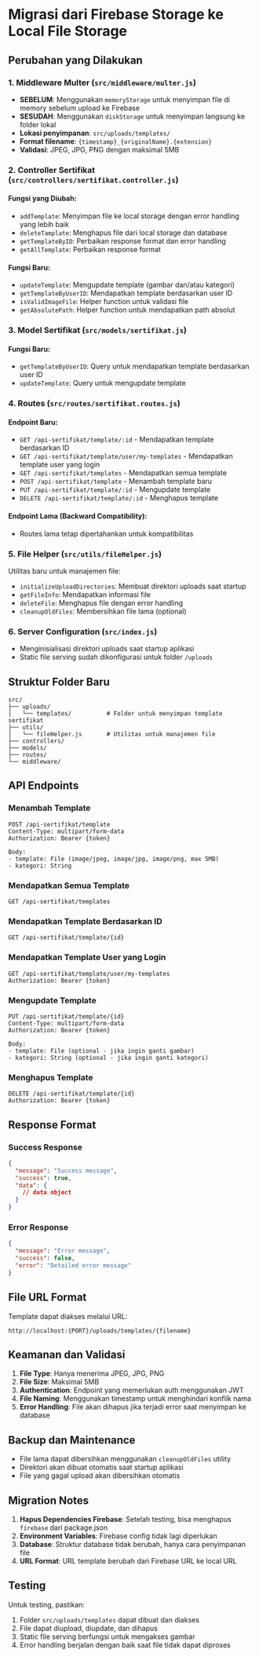 # Migrasi dari Firebase Storage ke Local File Storage

## Perubahan yang Dilakukan

### 1. Middleware Multer (`src/middleware/multer.js`)
- **SEBELUM**: Menggunakan `memoryStorage` untuk menyimpan file di memory sebelum upload ke Firebase
- **SESUDAH**: Menggunakan `diskStorage` untuk menyimpan langsung ke folder lokal
- **Lokasi penyimpanan**: `src/uploads/templates/`
- **Format filename**: `{timestamp}_{originalName}.{extension}`
- **Validasi**: JPEG, JPG, PNG dengan maksimal 5MB

### 2. Controller Sertifikat (`src/controllers/sertifikat.controller.js`)
#### Fungsi yang Diubah:
- `addTemplate`: Menyimpan file ke local storage dengan error handling yang lebih baik
- `deleteTamplate`: Menghapus file dari local storage dan database
- `getTemplateByID`: Perbaikan response format dan error handling
- `getAllTemplate`: Perbaikan response format

#### Fungsi Baru:
- `updateTemplate`: Mengupdate template (gambar dan/atau kategori)
- `getTemplateByUserID`: Mendapatkan template berdasarkan user ID
- `isValidImageFile`: Helper function untuk validasi file
- `getAbsolutePath`: Helper function untuk mendapatkan path absolut

### 3. Model Sertifikat (`src/models/sertifikat.js`)
#### Fungsi Baru:
- `getTemplateByUserID`: Query untuk mendapatkan template berdasarkan user ID
- `updateTemplate`: Query untuk mengupdate template

### 4. Routes (`src/routes/sertifikat.routes.js`)
#### Endpoint Baru:
- `GET /api-sertifikat/template/:id` - Mendapatkan template berdasarkan ID
- `GET /api-sertifikat/template/user/my-templates` - Mendapatkan template user yang login
- `GET /api-sertifikat/templates` - Mendapatkan semua template
- `POST /api-sertifikat/template` - Menambah template baru
- `PUT /api-sertifikat/template/:id` - Mengupdate template
- `DELETE /api-sertifikat/template/:id` - Menghapus template

#### Endpoint Lama (Backward Compatibility):
- Routes lama tetap dipertahankan untuk kompatibilitas

### 5. File Helper (`src/utils/fileHelper.js`)
Utilitas baru untuk manajemen file:
- `initializeUploadDirectories`: Membuat direktori uploads saat startup
- `getFileInfo`: Mendapatkan informasi file
- `deleteFile`: Menghapus file dengan error handling
- `cleanupOldFiles`: Membersihkan file lama (optional)

### 6. Server Configuration (`src/index.js`)
- Menginisialisasi direktori uploads saat startup aplikasi
- Static file serving sudah dikonfigurasi untuk folder `/uploads`

## Struktur Folder Baru
```
src/
├── uploads/
│   └── templates/          # Folder untuk menyimpan template sertifikat
├── utils/
│   └── fileHelper.js       # Utilitas untuk manajemen file
├── controllers/
├── models/
├── routes/
└── middleware/
```

## API Endpoints

### Menambah Template
```http
POST /api-sertifikat/template
Content-Type: multipart/form-data
Authorization: Bearer {token}

Body:
- template: File (image/jpeg, image/jpg, image/png, max 5MB)
- kategori: String
```

### Mendapatkan Semua Template
```http
GET /api-sertifikat/templates
```

### Mendapatkan Template Berdasarkan ID
```http
GET /api-sertifikat/template/{id}
```

### Mendapatkan Template User yang Login
```http
GET /api-sertifikat/template/user/my-templates
Authorization: Bearer {token}
```

### Mengupdate Template
```http
PUT /api-sertifikat/template/{id}
Content-Type: multipart/form-data
Authorization: Bearer {token}

Body:
- template: File (optional - jika ingin ganti gambar)
- kategori: String (optional - jika ingin ganti kategori)
```

### Menghapus Template
```http
DELETE /api-sertifikat/template/{id}
Authorization: Bearer {token}
```

## Response Format

### Success Response
```json
{
  "message": "Success message",
  "success": true,
  "data": {
    // data object
  }
}
```

### Error Response
```json
{
  "message": "Error message",
  "success": false,
  "error": "Detailed error message"
}
```

## File URL Format
Template dapat diakses melalui URL:
```
http://localhost:{PORT}/uploads/templates/{filename}
```

## Keamanan dan Validasi
1. **File Type**: Hanya menerima JPEG, JPG, PNG
2. **File Size**: Maksimal 5MB
3. **Authentication**: Endpoint yang memerlukan auth menggunakan JWT
4. **File Naming**: Menggunakan timestamp untuk menghindari konflik nama
5. **Error Handling**: File akan dihapus jika terjadi error saat menyimpan ke database

## Backup dan Maintenance
- File lama dapat dibersihkan menggunakan `cleanupOldFiles` utility
- Direktori akan dibuat otomatis saat startup aplikasi
- File yang gagal upload akan dibersihkan otomatis

## Migration Notes
1. **Hapus Dependencies Firebase**: Setelah testing, bisa menghapus `firebase` dari package.json
2. **Environment Variables**: Firebase config tidak lagi diperlukan
3. **Database**: Struktur database tidak berubah, hanya cara penyimpanan file
4. **URL Format**: URL template berubah dari Firebase URL ke local URL

## Testing
Untuk testing, pastikan:
1. Folder `src/uploads/templates` dapat dibuat dan diakses
2. File dapat diupload, diupdate, dan dihapus
3. Static file serving berfungsi untuk mengakses gambar
4. Error handling berjalan dengan baik saat file tidak dapat diproses